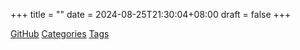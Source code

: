 +++
title =  ""
date = 2024-08-25T21:30:04+08:00
draft = false
+++

[GitHub](https://github.com/scholar7r)
[Categories](/categories)
[Tags](/tags)
